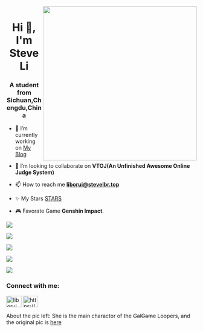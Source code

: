 <img align='right' src='https://cdn.stevelbr.top/usr/uploads/imgs202110220810186.png' width='407px'>

<h1 align="center">Hi 👋, I'm Steve Li</h1>
<h3 align="center">A student from Sichuan,Chengdu,China</h3>

- 🔭 I’m currently working on [My Blog](https://blog.stevelbr.top)

- 👯 I’m looking to collaborate on **VTOJ(An Unfinished Awesome Online Judge System)**

- 📫 How to reach me **liborui@stevelbr.top**

- ✨ My Stars [STARS](https://github.com/lbr77/lbr77/blob/master/AWESOME-STARS.md)

- 🎮 Favorate Game **Genshin Impact**.

![](https://genshin-card.getloli.com/30/273618005.png)

![](https://github-readme-stats.vercel.app/api?username=lbr77&count_private=true&show_icons=true&theme=buefy)

![](https://github-readme-stats.vercel.app/api/top-langs/?username=lbr77&layout=compact&theme=buefy)

![](https://activity-graph.herokuapp.com/graph?username=lbr77&bg_color=ffffff&color=70bcff&line=6b9fff&point=0136f4&area=true&hide_border=true)

![](https://cdn.jsdelivr.net/gh/lbr77/netease-music-card@main/card.svg)
<h3 align="left">Connect with me:</h3>
<p align="left">
<a href="https://codeforces.com/profile/liborui" target="blank"><img align="center" src="https://cdn.jsdelivr.net/npm/simple-icons@3.0.1/icons/codeforces.svg" alt="liborui" height="30" width="40" /></a>
<a href="https://blog.stevelbr.top/feed/" target="blank"><img align="center" src="https://raw.githubusercontent.com/rahuldkjain/github-profile-readme-generator/master/src/images/icons/Social/rss.svg" alt="https://blog.stevelbr.top/feed/" height="30" width="40" /></a>
</p>

About the pic left: She is the main charactor of the ~~GalGame~~ Loopers, and the original pic is  [here](https://zh.moegirl.org.cn/%E8%97%A4%E5%B7%9D%E7%BE%8E%E4%BA%9A#/media/File:LOOPERS_Mia.png) 
